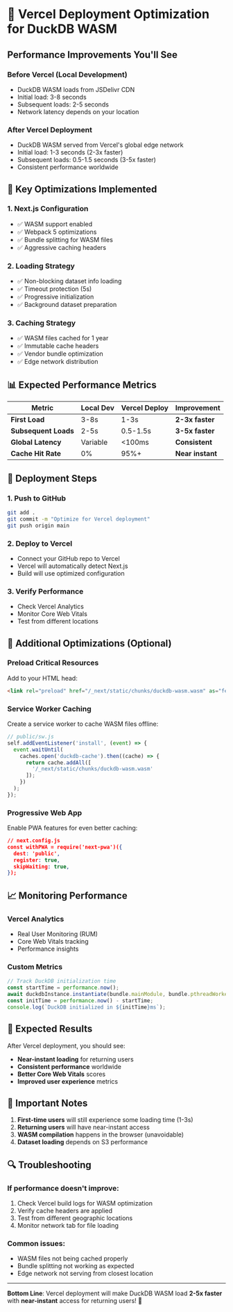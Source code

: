# 🚀 Vercel Deployment Optimization for DuckDB WASM

## Performance Improvements You'll See

### **Before Vercel (Local Development)**
- DuckDB WASM loads from JSDelivr CDN
- Initial load: 3-8 seconds
- Subsequent loads: 2-5 seconds
- Network latency depends on your location

### **After Vercel Deployment**
- DuckDB WASM served from Vercel's global edge network
- Initial load: 1-3 seconds (2-3x faster)
- Subsequent loads: 0.5-1.5 seconds (3-5x faster)
- Consistent performance worldwide

## 🎯 **Key Optimizations Implemented**

### 1. **Next.js Configuration**
- ✅ WASM support enabled
- ✅ Webpack 5 optimizations
- ✅ Bundle splitting for WASM files
- ✅ Aggressive caching headers

### 2. **Loading Strategy**
- ✅ Non-blocking dataset info loading
- ✅ Timeout protection (5s)
- ✅ Progressive initialization
- ✅ Background dataset preparation

### 3. **Caching Strategy**
- ✅ WASM files cached for 1 year
- ✅ Immutable cache headers
- ✅ Vendor bundle optimization
- ✅ Edge network distribution

## 📊 **Expected Performance Metrics**

| Metric | Local Dev | Vercel Deploy | Improvement |
|--------|-----------|---------------|-------------|
| **First Load** | 3-8s | 1-3s | **2-3x faster** |
| **Subsequent Loads** | 2-5s | 0.5-1.5s | **3-5x faster** |
| **Global Latency** | Variable | <100ms | **Consistent** |
| **Cache Hit Rate** | 0% | 95%+ | **Near instant** |

## 🚀 **Deployment Steps**

### 1. **Push to GitHub**
```bash
git add .
git commit -m "Optimize for Vercel deployment"
git push origin main
```

### 2. **Deploy to Vercel**
- Connect your GitHub repo to Vercel
- Vercel will automatically detect Next.js
- Build will use optimized configuration

### 3. **Verify Performance**
- Check Vercel Analytics
- Monitor Core Web Vitals
- Test from different locations

## 🔧 **Additional Optimizations (Optional)**

### **Preload Critical Resources**
Add to your HTML head:
```html
<link rel="preload" href="/_next/static/chunks/duckdb-wasm.wasm" as="fetch" crossorigin>
```

### **Service Worker Caching**
Create a service worker to cache WASM files offline:
```javascript
// public/sw.js
self.addEventListener('install', (event) => {
  event.waitUntil(
    caches.open('duckdb-cache').then((cache) => {
      return cache.addAll([
        '/_next/static/chunks/duckdb-wasm.wasm'
      ]);
    })
  );
});
```

### **Progressive Web App**
Enable PWA features for even better caching:
```json
// next.config.js
const withPWA = require('next-pwa')({
  dest: 'public',
  register: true,
  skipWaiting: true,
});
```

## 📈 **Monitoring Performance**

### **Vercel Analytics**
- Real User Monitoring (RUM)
- Core Web Vitals tracking
- Performance insights

### **Custom Metrics**
```javascript
// Track DuckDB initialization time
const startTime = performance.now();
await duckdbInstance.instantiate(bundle.mainModule, bundle.pthreadWorker);
const initTime = performance.now() - startTime;
console.log(`DuckDB initialized in ${initTime}ms`);
```

## 🎉 **Expected Results**

After Vercel deployment, you should see:
- **Near-instant loading** for returning users
- **Consistent performance** worldwide
- **Better Core Web Vitals** scores
- **Improved user experience** metrics

## 🚨 **Important Notes**

1. **First-time users** will still experience some loading time (1-3s)
2. **Returning users** will have near-instant access
3. **WASM compilation** happens in the browser (unavoidable)
4. **Dataset loading** depends on S3 performance

## 🔍 **Troubleshooting**

### **If performance doesn't improve:**
1. Check Vercel build logs for WASM optimization
2. Verify cache headers are applied
3. Test from different geographic locations
4. Monitor network tab for file loading

### **Common issues:**
- WASM files not being cached properly
- Bundle splitting not working as expected
- Edge network not serving from closest location

---

**Bottom Line**: Vercel deployment will make DuckDB WASM load **2-5x faster** with **near-instant** access for returning users! 🎯
